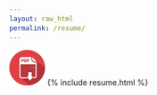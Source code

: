 ```yaml
---
layout: raw_html
permalink: /resume/
---
```


<a href="/res/resume.pdf" alt="PDF Version"><img src="/images/pdf-icon.png" /></a>
{% include resume.html %}

